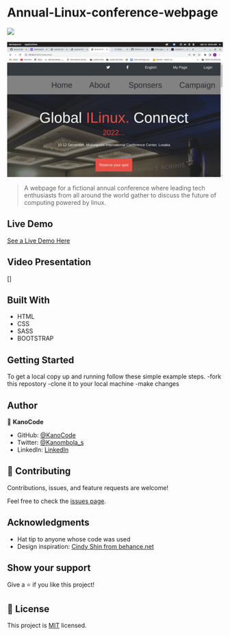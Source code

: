 # Annual-Linux-conference-webpage

![](https://img.shields.io/badge/Microverse-blueviolet)

![screenshot](assets/capstone-screenshot.png)



> A webpage for a fictional annual conference where leading tech enthusiasts from all around the world gather to discuss the future of computing powered by linux.

## Live Demo

[See a Live Demo Here](https://kanocode.github.io/Annual-Tech-conference-webpage/)

## Video Presentation
[]

## Built With

- HTML
- CSS
- SASS
- BOOTSTRAP
## Getting Started

To get a local copy up and running follow these simple example steps.
-fork this repostory
-clone it to your local machine
-make changes

## Author

👤 **KanoCode**

- GitHub: [@KanoCode](https://github.com/KanoCode)
- Twitter: [@Kanombola_s](https://twitter.com/Kanombola_s)
- LinkedIn: [LinkedIn](https://www.linkedin.com/in/kanombola-kanombola-a38b061a4/)

## 🤝 Contributing

Contributions, issues, and feature requests are welcome!

Feel free to check the [issues page](../../issues/).

## Acknowledgments

- Hat tip to anyone whose code was used
- Design inspiration: [Cindy Shin from behance.net](https://www.behance.net/adagio07)

## Show your support

Give a ⭐️ if you like this project!

## 📝 License

This project is [MIT](./MIT.md) licensed.
